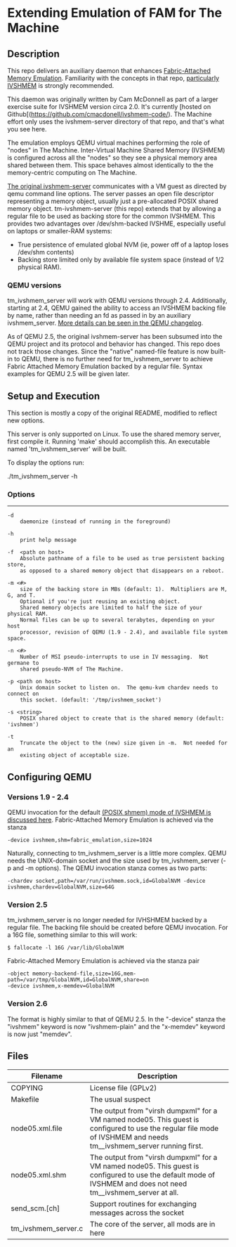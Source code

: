 # Extending Emulation of FAM for The Machine

## Description

This repo delivers an auxiliary daemon that enhances [Fabric-Attached Memory Emulation](https://github.com/FabricAttachedMemory/Emulation/).  Familiarity with the concepts in that repo, [particularly  IVSHMEM](https://github.com/FabricAttachedMemory/Emulation/wiki/Emulation-via-Virtual-Machines) is strongly recommended.

This daemon was originally written by Cam McDonnell as part of a larger exercise suite for IVSHMEM version circa 2.0.
It's currently [hosted on Github[(https://github.com/cmacdonell/ivshmem-code/).  The Machine effort only uses the ivshmem-server directory of that repo, and that's what you see here.

The emulation employs QEMU virtual machines performing the role of "nodes" in The Machine.  Inter-Virtual Machine Shared Memory (IVSHMEM) is configured across all the "nodes" so they see a physical memory area shared between them.  This space behaves almost identically to the the memory-centric computing on The Machine.

[The original ivshmem-server](https://github.com/cmacdonell/ivshmem-code/tree/master/ivshmem-server) communicates with a VM guest as directed by qemu command line options.  The server passes an open file descriptor representing a memory object, usually just a pre-allocated POSIX shared memory object.   tm-ivshmem-server (this repo) extends that by allowing a regular file to be used as backing store for the common IVSHMEM.  This provides two advantages over /dev/shm-backed IVSHME, especially useful on laptops or smaller-RAM systems:

* True persistence of emulated global NVM (ie, power off of a laptop loses /dev/shm contents)
* Backing store limited only by available file system space (instead of 1/2 physical RAM).

### QEMU versions

tm_ivshmem_server will work with QEMU versions through 2.4.  Additionally,
starting at 2.4, QEMU gained the ability to access an IVSHMEM backing file by name, rather than
needing an fd as passed in by an auxiliary ivshmem_server.
[More details can be seen in the QEMU changelog](https://github.com/qemu/qemu/commit/7d4f4bdaf785dfe9fc41b06f85cc9aaf1b1474ee).

As of QEMU 2.5, the original ivshmem-server has been subsumed into the QEMU project and its protocol and behavior has changed.  This repo does not track those
changes.  Since the "native" named-file feature is now built-in to QEMU, there is no further need for tm_ivshmem_server to achieve Fabric Attached Memory Emulation backed by a regular file.   Syntax examples for QEMU 2.5 will be given later.

## Setup and Execution

This section is mostly a copy of the original README, modified to reflect new options.

This server is only supported on Linux.  To use the shared memory server, first compile it.  Running 'make' should accomplish this.  An executable named 'tm_ivshmem_server' will be built.

To display the options run:

./tm_ivshmem_server -h

### Options
-------

    -d	
    	daemonize (instead of running in the foreground)

    -h  
        print help message

    -f	<path on host>
    	Absolute pathname of a file to be used as true persistent backing store,
        as opposed to a shared memory object that disappears on a reboot.

    -m <#>
        size of the backing store in MBs (default: 1).  Multipliers are M, G, and T.
        Optional if you're just reusing an existing object.
        Shared memory objects are limited to half the size of your physical RAM.
        Normal files can be up to several terabytes, depending on your host
        processor, revision of QEMU (1.9 - 2.4), and available file system space.

    -n <#>
        Number of MSI pseudo-interrupts to use in IV messaging.  Not germane to
        shared pseudo-NVM of The Machine.

    -p <path on host>
        Unix domain socket to listen on.  The qemu-kvm chardev needs to connect on
        this socket. (default: '/tmp/ivshmem_socket')

    -s <string>
        POSIX shared object to create that is the shared memory (default: 'ivshmem')

    -t
        Truncate the object to the (new) size given in -m.  Not needed for an
        existing object of acceptable size.

## Configuring QEMU

### Versions 1.9 - 2.4

QEMU invocation for the default [(POSIX shmem) mode of IVSHMEM is discussed here]( 
https://github.com/FabricAttachedMemory/Emulation/blob/master/README.md#ivshmem-connectivity-between-all-vms).
Fabric-Attached Memory Emulation is achieved via the stanza

    -device ivshmem,shm=fabric_emulation,size=1024
    
Naturally, connecting to tm_ivshmem_server is a little more complex.  QEMU needs the UNIX-domain socket and the size used by tm_ivshmem_server (-p and -m options).  The QEMU invocation stanza comes as two parts:

    -chardev socket,path=/var/run/ivshmem.sock,id=GlobalNVM -device ivshmem,chardev=GlobalNVM,size=64G 

### Version 2.5

tm_ivshmem_server is no longer needed for IVHSHMEM backed by a regular file.
The backing file should be created before QEMU invocation.  For a 16G file,
something similar to this will work:

	$ fallocate -l 16G /var/lib/GlobalNVM

Fabric-Attached Memory Emulation is achieved via the stanza pair

	-object memory-backend-file,size=16G,mem-path=/var/tmp/GlobalNVM,id=GlobalNVM,share=on
	-device ivshmem,x-memdev=GlobalNVM

### Version 2.6

The format is highly similar to that of QEMU 2.5.  In the "-device" stanza the "ivshmem" keyword is now "ivshmem-plain" and the "x-memdev" keyword is now just "memdev".

## Files

| Filename | Description |
|----------|-------------|
| COPYING | License file (GPLv2) |
| Makefile | The usual suspect |
| node05.xml.file | The output from "virsh dumpxml" for a VM named node05.  This guest is configured to use the regular file mode of IVSHMEM and needs tm__ivshmem_server running first. |
| node05.xml.shm | The output from "virsh dumpxml" for a VM named node05.  This guest is configured to use the default mode of IVSHMEM and does not need tm__ivshmem_server at all. |
| send_scm.[ch] | Support routines for exchanging messages across the socket | 
| tm_ivshmem_server.c | The core of the server, all mods are in here |

